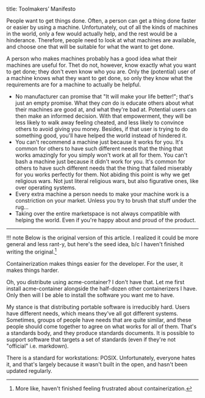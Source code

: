 title: Toolmakers’ Manifesto

People want to get things done.
Often, a person can get a thing done faster or easier by using a machine.
Unfortunately, out of all the kinds of machines in the world, only a few would actually help, and the rest would be a hinderance.
Therefore, people need to look at what machines are available, and choose one that will be suitable for what the want to get done.

A person who makes machines probably has a good idea what their machines are useful for.
Thet do not, however, know exactly what you want to get done; they don't even know who you are.
Only the (potential) user of a machine knows what they want to get done, so only they know what the requirements are for a machine to actually be helpful.


* No manufacturer can promise that "It will make your life better!"; that's just an empty promise.
    What they _can_ do is educate others about what their machines are good at, and what they're bad at.
    Potential users can then make an informed decision.
    With that empowerment, they will be less likely to walk away feeling cheated, and less likely to convince others to avoid giving you money.
    Besides, if that user is trying to do something good, you'll have helped the world instead of hindered it.
* You can't recommend a machine just because it works for you.
    It's common for others to have such different needs that the thing that works amazingly for you simply won't work at all for them.
    You can't bash a machine just because it didn't work for you.
    It's common for others to have such different needs that the thing that failed miserably for you works perfectly for them.
    Not abiding this point is why we get religious wars.
    Not just literal religious wars, but also figurative ones, like over operating systems.
* Every extra machine a person needs to make your machine work is a constriction on your market.
    Unless you try to brush that stuff under the rug...
* Taking over the entire marketspace is not always compatible with helping the world.
    Even if you're happy about and proud of the product.


------

!!! note
    Below is the original version of this article.
    I realized it could be more general and less rant-y, but here's the seed idea, b/c I haven't finished writing the original.[^or-ranting]

[^or-ranting]: More like, haven't finished feeling frustrated about containerization.

Containerization makes things easier for the developer.
For the user, it makes things harder.

Oh, you distribute using acme-container?
I don't have that.
Let me first install acme-container alongside the half-dozen other containerizers I have.
Only then will I be able to install the software you want me to have.

My stance is that distributing portable software is irreducibly hard.
Users have different needs, which means they've all got different systems.
Sometimes, groups of people have needs that are quite similar, and these people should come together to agree on what works for all of them.
That's a standards body, and they produce standards documents.
It is possible to support software that targets a set of standards (even if they're not "official" i.e. markdown).

There is a standard for workstations: POSIX.
Unfortunately, everyone hates it, and that's largely because it wasn't built in the open, and hasn't been updated regularly.
